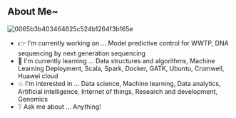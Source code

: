 ## About Me~

![0065b3b403464625c524b1264f3b165e](https://user-images.githubusercontent.com/45563371/88962170-a585ce00-d2d8-11ea-8b71-3c014f8925d8.gif)

- :point_right: I'm currently working on ... Model predictive control for WWTP, DNA sequencing by next generation sequencing
- :information_desk_person: I'm currently learning ... Data structures and algorithms, Machine Learning Deployment, Scala, Spark, Docker, GATK, Ubuntu, Cromwell, Huawei cloud
- :boom: I'm interested in ... Data science, Machine learning, Data analytics, Artificial intelligence, Internet of things, Research and development, Genomics
- :grey_question: Ask me about ... Anything!
